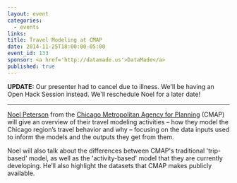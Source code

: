 ```yaml
---
layout: event
categories: 
  - events
links:
title: Travel Modeling at CMAP
date: 2014-11-25T18:00:00-05:00
event_id: 133
sponsor: <a href='http://datamade.us'>DataMade</a>
published: true
---
```


**UPDATE:** Our presenter had to cancel due to illness. We'll be having an Open Hack Session instead. We'll reschedule Noel for a later date!

---

[Noel Peterson](https://github.com/nmpeterson) from the [Chicago Metropolitan Agency for Planning](http://www.cmap.illinois.gov/) (CMAP) will give an overview of their travel modeling activities – how they model the Chicago region’s travel behavior and why – focusing on the data inputs used to inform the models and the outputs they get from them. 

Noel will also talk about the differences between CMAP's traditional 'trip-based' model, as well as the 'activity-based' model that they are currently developing. He’ll also highlight the datasets that CMAP makes publicly available.